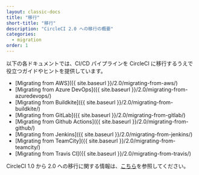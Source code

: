 ```yaml
---
layout: classic-docs
title: "移行"
short-title: "移行"
description: "CircleCI 2.0 への移行の概要"
categories:
  - migration
order: 1
---
```


以下の各ドキュメントでは、CI/CD パイプラインを CircleCI に移行するうえで役立つガイドやヒントを提供しています。

* [Migrating from AWS]({{ site.baseurl }}/2.0/migrating-from-aws/)
* [Migrating from Azure DevOps]({{ site.baseurl }}/2.0/migrating-from-azuredevops/)
* [Migrating from Buildkite]({{ site.baseurl }}/2.0/migrating-from-buildkite/)
* [Migrating from GitLab]({{ site.baseurl }}/2.0/migrating-from-gitlab/)
* [Migrating from Github Actions]({{ site.baseurl }}/2.0/migrating-from-github/)
* [Migrating from Jenkins]({{ site.baseurl }}/2.0/migrating-from-jenkins/)
* [Migrating from TeamCity]({{ site.baseurl }}/2.0/migrating-from-teamcity/)
* [Migrating from Travis CI]({{ site.baseurl }}/2.0/migrating-from-travis/)

CircleCI 1.0 から 2.0 への移行に関する情報は、[こちら](https://circleci.com/docs/2.0/upgrading/#section=server-administration)を参照してください。